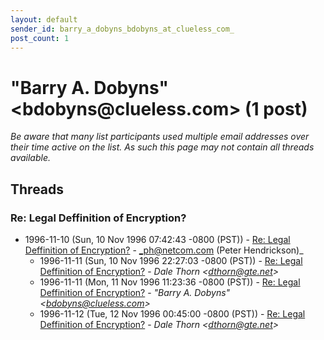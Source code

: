 ```yaml
---
layout: default
sender_id: barry_a_dobyns_bdobyns_at_clueless_com_
post_count: 1
---
```


# "Barry A. Dobyns" <bdobyns<span>@</span>clueless.com> (1 post)

_Be aware that many list participants used multiple email addresses over their time active on the list. As such this page may not contain all threads available._

## Threads

### Re: Legal Deffinition of Encryption?
+ 1996-11-10 (Sun, 10 Nov 1996 07:42:43 -0800 (PST)) - [Re: Legal Deffinition of Encryption?](/archive/1996/11/b4256dbd0ec3ff0ef8363693a737e2d01ba4380d6c9dd05ffd77235012169c36) - _ph@netcom.com (Peter Hendrickson)_
  + 1996-11-11 (Sun, 10 Nov 1996 22:27:03 -0800 (PST)) - [Re: Legal Deffinition of Encryption?](/archive/1996/11/9ff236ea346fc9cf2bccd81e779aee798a7185e7309b596ea527225d9987a2da) - _Dale Thorn \<dthorn@gte.net\>_
  + 1996-11-11 (Mon, 11 Nov 1996 11:23:36 -0800 (PST)) - [Re: Legal Deffinition of Encryption?](/archive/1996/11/c768f75333638cfffa67f091aab8141a768708030250f43ca5ade7c4a518f9d9) - _"Barry A. Dobyns" \<bdobyns@clueless.com\>_
  + 1996-11-12 (Tue, 12 Nov 1996 00:45:00 -0800 (PST)) - [Re: Legal Deffinition of Encryption?](/archive/1996/11/6b6e1c65cb627f510a7aad6f90db5136024676a336d30e0dcdf3dec3942d2cc5) - _Dale Thorn \<dthorn@gte.net\>_

